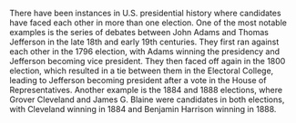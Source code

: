 There have been instances in U.S. presidential history where candidates have faced each other in more than one election. One of the most notable examples is the series of debates between John Adams and Thomas Jefferson in the late 18th and early 19th centuries. They first ran against each other in the 1796 election, with Adams winning the presidency and Jefferson becoming vice president. They then faced off again in the 1800 election, which resulted in a tie between them in the Electoral College, leading to Jefferson becoming president after a vote in the House of Representatives. Another example is the 1884 and 1888 elections, where Grover Cleveland and James G. Blaine were candidates in both elections, with Cleveland winning in 1884 and Benjamin Harrison winning in 1888.

